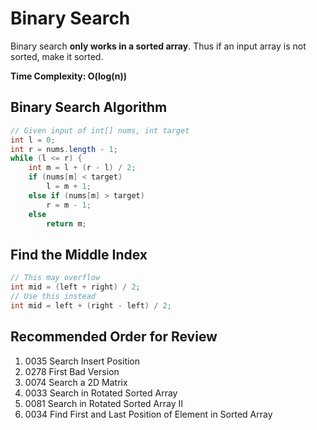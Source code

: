 # Binary Search
Binary search **only works in a sorted array**. Thus if an input array is not sorted, make it sorted.

**Time Complexity: O(log(n))**

## Binary Search Algorithm
```java
// Given input of int[] nums, int target
int l = 0;
int r = nums.length - 1;
while (l <= r) {
    int m = l + (r - l) / 2;
    if (nums[m] < target)
        l = m + 1;
    else if (nums[m] > target)
        r = m - 1;
    else
        return m;
```

## Find the Middle Index
```java
// This may overflow
int mid = (left + right) / 2;
// Use this instead
int mid = left + (right - left) / 2;
```

## Recommended Order for Review
1. 0035 Search Insert Position
2. 0278 First Bad Version
3. 0074	Search a 2D Matrix
4. 0033	Search in Rotated Sorted Array
5. 0081	Search in Rotated Sorted Array II
6. 0034 Find First and Last Position of Element in Sorted Array
